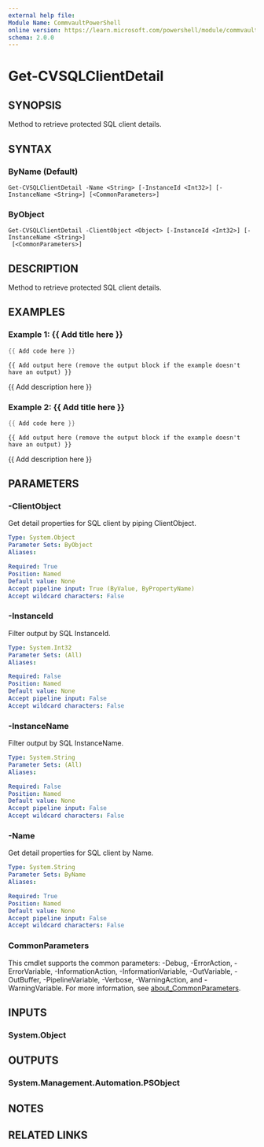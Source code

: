 ```yaml
---
external help file:
Module Name: CommvaultPowerShell
online version: https://learn.microsoft.com/powershell/module/commvaultpowershell/get-cvsqlclientdetail
schema: 2.0.0
---
```


# Get-CVSQLClientDetail

## SYNOPSIS
Method to retrieve protected SQL client details.

## SYNTAX

### ByName (Default)
```
Get-CVSQLClientDetail -Name <String> [-InstanceId <Int32>] [-InstanceName <String>] [<CommonParameters>]
```

### ByObject
```
Get-CVSQLClientDetail -ClientObject <Object> [-InstanceId <Int32>] [-InstanceName <String>]
 [<CommonParameters>]
```

## DESCRIPTION
Method to retrieve protected SQL client details.

## EXAMPLES

### Example 1: {{ Add title here }}
```powershell
{{ Add code here }}
```

```output
{{ Add output here (remove the output block if the example doesn't have an output) }}
```

{{ Add description here }}

### Example 2: {{ Add title here }}
```powershell
{{ Add code here }}
```

```output
{{ Add output here (remove the output block if the example doesn't have an output) }}
```

{{ Add description here }}

## PARAMETERS

### -ClientObject
Get detail properties for SQL client by piping ClientObject.

```yaml
Type: System.Object
Parameter Sets: ByObject
Aliases:

Required: True
Position: Named
Default value: None
Accept pipeline input: True (ByValue, ByPropertyName)
Accept wildcard characters: False
```

### -InstanceId
Filter output by SQL InstanceId.

```yaml
Type: System.Int32
Parameter Sets: (All)
Aliases:

Required: False
Position: Named
Default value: None
Accept pipeline input: False
Accept wildcard characters: False
```

### -InstanceName
Filter output by SQL InstanceName.

```yaml
Type: System.String
Parameter Sets: (All)
Aliases:

Required: False
Position: Named
Default value: None
Accept pipeline input: False
Accept wildcard characters: False
```

### -Name
Get detail properties for SQL client by Name.

```yaml
Type: System.String
Parameter Sets: ByName
Aliases:

Required: True
Position: Named
Default value: None
Accept pipeline input: False
Accept wildcard characters: False
```

### CommonParameters
This cmdlet supports the common parameters: -Debug, -ErrorAction, -ErrorVariable, -InformationAction, -InformationVariable, -OutVariable, -OutBuffer, -PipelineVariable, -Verbose, -WarningAction, and -WarningVariable. For more information, see [about_CommonParameters](http://go.microsoft.com/fwlink/?LinkID=113216).

## INPUTS

### System.Object

## OUTPUTS

### System.Management.Automation.PSObject

## NOTES

## RELATED LINKS

